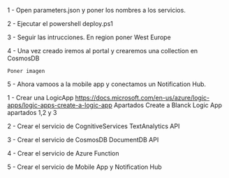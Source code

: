 1 - Open parameters.json y poner los nombres a los servicios.

2 - Ejecutar el powershell deploy.ps1

3 - Seguir las intrucciones. En region poner West Europe

4 - Una vez creado iremos al portal y crearemos una collection en CosmosDB

    Poner imagen

5 - Ahora vamoos a la mobile app y conectamos un Notification Hub.

1 - Crear una LogicApp
    https://docs.microsoft.com/en-us/azure/logic-apps/logic-apps-create-a-logic-app
    Apartados Create a Blanck Logic App apartados 1,2 y 3

2 - Crear el servicio de CognitiveServices TextAnalytics API

3 - Crear el servicio de CosmosDB DocumentDB API

4 - Crear el servicio de Azure Function

5 - Crear el servicio de Mobile App y Notification Hub
